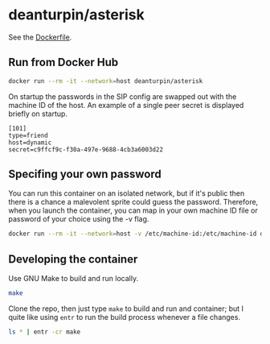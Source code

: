 # deanturpin/asterisk

See the [Dockerfile](https://github.com/deanturpin/asterisk/blob/main/Dockerfile).

## Run from Docker Hub

```bash
docker run --rm -it --network=host deanturpin/asterisk
```

On startup the passwords in the SIP config are swapped out with the machine ID of the host. An example of a single peer secret is displayed briefly on startup.

```text
[101]
type=friend
host=dynamic
secret=c9ffcf9c-f30a-497e-9688-4cb3a6003d22
```

## Specifing your own password

You can run this container on an isolated network, but if it's public then there is a chance a malevolent sprite could guess the password. Therefore, when you launch the container, you can map in your own machine ID file or password of your choice using the -v flag.

```bash
docker run --rm -it --network=host -v /etc/machine-id:/etc/machine-id deanturpin/asterisk
```

## Developing the container

Use GNU Make to build and run locally.

```bash
make
```

Clone the repo, then just type `make` to build and run and container; but I quite like using `entr` to run the build process whenever a file changes.

```bash
ls * | entr -cr make
```
